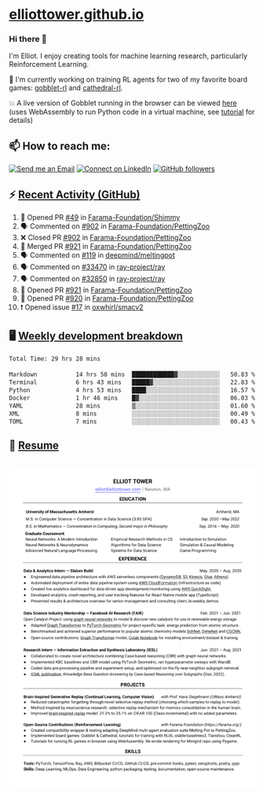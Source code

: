 # [elliottower.github.io](https://github.com/elliottower/elliottower.github.io)

### Hi there 👋

I'm Elliot. I enjoy creating tools for machine learning research, particularly Reinforcement Learning. 

🚀 I'm currently working on training RL agents for two of my favorite board games: [gobblet-rl](https://github.com/elliottower/gobblet-rl) and [cathedral-rl](https://github.com/elliottower/cathedral-rl). 

💥 A live version of Gobblet running in the browser can be viewed [here](https://elliottower.github.io/gobblet-rl/) (uses WebAssembly to run Python code in a virtual machine, see [tutorial](https://github.com/elliottower/gobblet-rl/blob/main/tutorials/WebAssembly/web_assembly.md) for details)


## 📫 How to reach me:

 [![Send me an Email](https://img.shields.io/badge/email-elliot%40elliottower.com-blue)](mailto:elliot@elliottower.com)
 [![Connect on LinkedIn](https://img.shields.io/badge/--linkedin?label=LinkedIn&logo=LinkedIn&style=social)](https://www.linkedin.com/in/elliot-tower)
 [![GitHub followers](https://img.shields.io/github/followers/elliottower?style=social)](https://github.com/elliottower/)
 

## ⚡ [Recent Activity (GitHub)](https://github.com/elliottower)

<!--START_SECTION:activity-->
1. 💪 Opened PR [#49](https://github.com/Farama-Foundation/Shimmy/pull/49) in [Farama-Foundation/Shimmy](https://github.com/Farama-Foundation/Shimmy)
2. 🗣 Commented on [#902](https://github.com/Farama-Foundation/PettingZoo/issues/902) in [Farama-Foundation/PettingZoo](https://github.com/Farama-Foundation/PettingZoo)
3. ❌ Closed PR [#902](https://github.com/Farama-Foundation/PettingZoo/pull/902) in [Farama-Foundation/PettingZoo](https://github.com/Farama-Foundation/PettingZoo)
4. 🎉 Merged PR [#921](https://github.com/Farama-Foundation/PettingZoo/pull/921) in [Farama-Foundation/PettingZoo](https://github.com/Farama-Foundation/PettingZoo)
5. 🗣 Commented on [#119](https://github.com/deepmind/meltingpot/issues/119) in [deepmind/meltingpot](https://github.com/deepmind/meltingpot)
6. 🗣 Commented on [#33470](https://github.com/ray-project/ray/issues/33470) in [ray-project/ray](https://github.com/ray-project/ray)
7. 🗣 Commented on [#32850](https://github.com/ray-project/ray/issues/32850) in [ray-project/ray](https://github.com/ray-project/ray)
8. 💪 Opened PR [#921](https://github.com/Farama-Foundation/PettingZoo/pull/921) in [Farama-Foundation/PettingZoo](https://github.com/Farama-Foundation/PettingZoo)
9. 💪 Opened PR [#920](https://github.com/Farama-Foundation/PettingZoo/pull/920) in [Farama-Foundation/PettingZoo](https://github.com/Farama-Foundation/PettingZoo)
10. ❗️ Opened issue [#17](https://github.com/oxwhirl/smacv2/issues/17) in [oxwhirl/smacv2](https://github.com/oxwhirl/smacv2)
<!--END_SECTION:activity-->


## 🖥️ [Weekly development breakdown](https://wakatime.com/@elliottower)
<!--START_SECTION:waka-->

```text
Total Time: 29 hrs 28 mins

Markdown           14 hrs 58 mins  ████████████▓░░░░░░░░░░░░   50.83 %
Terminal           6 hrs 43 mins   █████▓░░░░░░░░░░░░░░░░░░░   22.83 %
Python             4 hrs 53 mins   ████░░░░░░░░░░░░░░░░░░░░░   16.57 %
Docker             1 hr 46 mins    █▓░░░░░░░░░░░░░░░░░░░░░░░   06.03 %
YAML               28 mins         ▒░░░░░░░░░░░░░░░░░░░░░░░░   01.60 %
XML                8 mins          ░░░░░░░░░░░░░░░░░░░░░░░░░   00.49 %
TOML               7 mins          ░░░░░░░░░░░░░░░░░░░░░░░░░   00.43 %
```

<!--END_SECTION:waka-->


## 📄 [Resume](https://elliottower.github.io/src/pdf/resume.pdf)

<!-- PDF-TO-MARKDOWN:START -->
![Page 1](src/png/page1.png "Page 1")
---
<!-- PDF-TO-MARKDOWN:END -->
